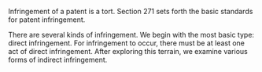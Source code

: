 
Infringement of a patent is a tort. Section 271 sets forth the basic standards for patent infringement.

There are several kinds of infringement. We begin with the most basic type: direct infringement. For infringement to occur, there must be at least one act of direct infringement. After exploring this terrain, we examine various forms of indirect infringement.
